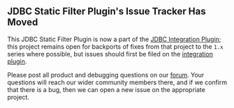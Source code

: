 ## JDBC Static Filter Plugin's Issue Tracker Has Moved

This JDBC Static Filter Plugin is now a part of the [JDBC  Integration Plugin][integration-source];
this project remains open for backports of fixes from that project to the `1.x` series where possible, but issues should first be filed on the [integration plugin][integration-issues].

Please post all product and debugging questions on our [forum][logstash-forum].
Your questions will reach our wider community members there, and if we confirm that there is a bug, then we can open a new issue on the appropriate project.

[integration-source]: https://github.com/logstash-plugins/logstash-integration-jdbc
[integration-issues]: https://github.com/logstash-plugins/logstash-integration-jdbc/issues/
[logstash-forum]: https://discuss.elastic.co/c/logstash